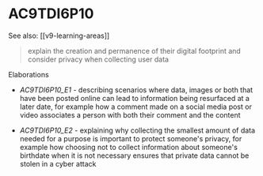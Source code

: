 
# AC9TDI6P10 

See also: [[v9-learning-areas]]

> explain the creation and permanence of their digital footprint and consider privacy when collecting user data

Elaborations


- _AC9TDI6P10_E1_ - describing scenarios where data, images or both that have been posted online can lead to information being resurfaced at a later date, for example how a comment made on a social media post or video associates a person with both their comment and the content

- _AC9TDI6P10_E2_ - explaining why collecting the smallest amount of data needed for a purpose is important to protect someone's privacy, for example how choosing not to collect information about someone's birthdate when it is not necessary ensures that private data cannot be stolen in a cyber attack
